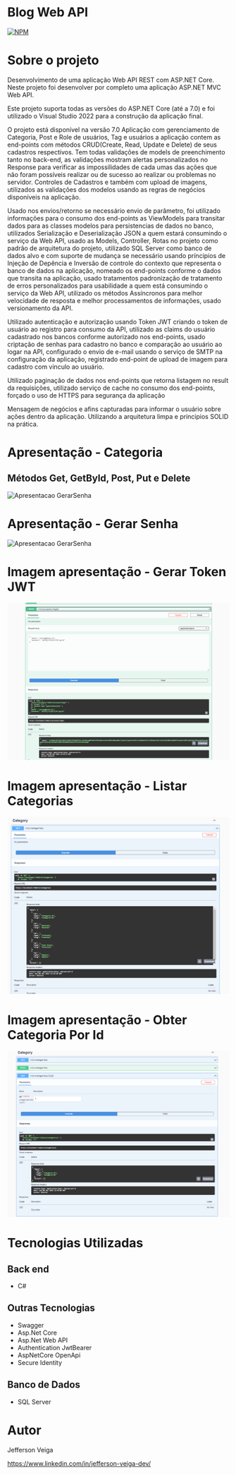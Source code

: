 # Blog Web API

[![NPM](https://img.shields.io/github/license/jehveiga/Blog-api)](https://github.com/jehveiga/Blog-api/blob/master/LICENSE)

# Sobre o projeto

Desenvolvimento de uma aplicação Web API REST com ASP.NET Core. Neste projeto foi desenvolver por completo uma aplicação ASP.NET MVC Web API.

Este projeto suporta todas as versões do ASP.NET Core (até a 7.0) e foi utilizado o Visual Studio 2022 para a construção da aplicação final.

O projeto está disponível na versão 7.0 Aplicação com gerenciamento de Categoria, Post e Role de usuários, Tag e usuários a aplicação contem as end-points com métodos CRUD(Create, Read, Update e Delete) de seus cadastros respectivos.
Tem todas validações de models de preenchimento tanto no back-end, as validações mostram alertas personalizados no Response para verificar as impossilidades de cada umas das ações que não foram possíveis realizar ou de sucesso ao realizar ou problemas no servidor. Controles de Cadastros e também com upload de imagens, utilizados as validações dos modelos usando as regras de negócios disponíveis na aplicação.

Usado nos envios/retorno se necessário envio de parâmetro, foi utilizado informações para o consumo dos end-points as ViewModels para transitar dados para as classes modelos para persistencias de dados no banco, utilizados Serialização e Deserialização JSON a quem estará consumindo o serviço da Web API, usado as Models, Controller, Rotas no projeto como padrão de arquitetura do projeto, utilizado SQL Server como banco de dados alvo e com suporte de mudança se necessário usando príncipios de Injeção de Depência e Inversão de controle do contexto que representa o banco de dados na aplicação, nomeado os end-points conforme o dados que transita na aplicação, usado tratamentos padronização de tratamento de erros personalizados para usabilidade a quem está consumindo o serviço da Web API, utilizado os métodos Assíncronos para melhor velocidade de resposta e melhor processamentos de informações, usado versionamento da API.

Utilizado autenticação e autorização usando Token JWT criando o token de usuário ao registro para consumo da API, utilizado as claims do usuário cadastrado nos bancos conforme autorizado nos end-points, usado criptação de senhas para cadastro no banco e comparação ao usuário ao logar na API, configurado o envio de e-mail usando o serviço de SMTP na configuração da aplicação, registrado end-point de upload de imagem para cadastro com vinculo ao usuário.

Utilizado paginação de dados nos end-points que retorna listagem no result da requisições, utilizado serviço de cache no consumo dos end-points, forçado o uso de HTTPS para segurança da aplicação

Mensagem de negócios e afins capturadas para informar o usuário sobre ações dentro da aplicação. Utilizando a arquitetura limpa e principios SOLID na prática.

# Apresentação - Categoria

## Métodos Get, GetById, Post, Put e Delete
![Apresentacao GerarSenha](https://github.com/jehveiga/Blog-api/blob/master/assets/apresentacao-end-point.gif)

# Apresentação - Gerar Senha

![Apresentacao GerarSenha](https://github.com/jehveiga/Blog-api/blob/master/assets/gerar-password.gif)

# Imagem apresentação - Gerar Token JWT

![Apresentacao GerarToken](https://github.com/jehveiga/Blog-api/blob/master/assets/gerando_token.png)

# Imagem apresentação - Listar Categorias

![Apresentacao Listar Categorias](https://github.com/jehveiga/Blog-api/blob/master/assets/lista_categorias.png)

# Imagem apresentação - Obter Categoria Por Id

![Apresentacao Categoria por Id](https://github.com/jehveiga/Blog-api/blob/master/assets/obter-categoria-porId.png)

# Tecnologias Utilizadas

## Back end

- C#

## Outras Tecnologias

- Swagger
- Asp.Net Core
- Asp.Net Web API
- Authentication JwtBearer
- AspNetCore OpenApi
- Secure Identity

## Banco de Dados

- SQL Server

# Autor 

Jefferson Veiga

https://www.linkedin.com/in/jefferson-veiga-dev/
